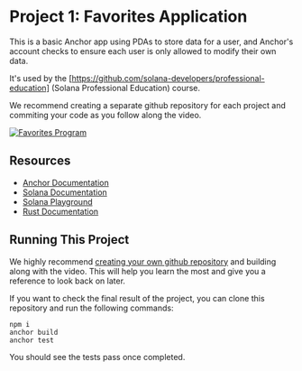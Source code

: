 # Project 1: Favorites Application

This is a basic Anchor app using PDAs to store data for a user, and Anchor's account checks to ensure each user is only allowed to modify their own data.

It's used by the [https://github.com/solana-developers/professional-education] (Solana Professional Education) course.

We recommend creating a separate github repository for each project and commiting your code as you follow along the video.

[![Favorites Program](https://ik.imagekit.io/mkpjlhtny/solpg_button_zWM8WlPKs.svg?ik-sdk-version=javascript-1.4.3&updatedAt=1662621556513)](https://beta.solpg.io/67060f00cffcf4b13384d3dc)

## Resources

- [Anchor Documentation](https://www.anchor-lang.com/)
- [Solana Documentation](https://solana.com/docs)
- [Solana Playground](https://beta.solpg.io)
- [Rust Documentation](https://doc.rust-lang.org/book/)

## Running This Project

We highly recommend [creating your own github repository](https://github.com/new) and building along with the video. This will help you learn the most and give you a reference to look back on later.

If you want to check the final result of the project, you can clone this repository and run the following commands:

```
npm i
anchor build
anchor test
```

You should see the tests pass once completed.
